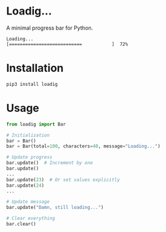 # Loadig...
A minimal progress bar for Python.

```
Loading...
[===========================           ]  72%
```

# Installation
```
pip3 install loadig
```

# Usage
```python
from loadig import Bar

# Initialization
bar = Bar()
bar = Bar(total=100, characters=40, message="Loading...")

# Update progress
bar.update()  # Increment by one
bar.update()
...
bar.update(23)  # Or set values explicitly
bar.update(24)
...

# Update message
bar.update("Damn, still loading...")

# Clear everything
bar.clear()
```
